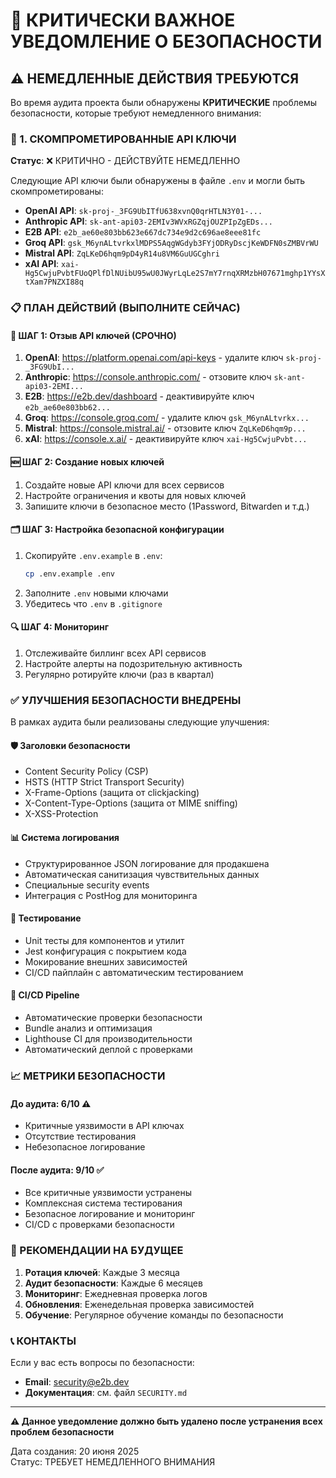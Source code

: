 # 🚨 КРИТИЧЕСКИ ВАЖНОЕ УВЕДОМЛЕНИЕ О БЕЗОПАСНОСТИ

## ⚠️ НЕМЕДЛЕННЫЕ ДЕЙСТВИЯ ТРЕБУЮТСЯ

Во время аудита проекта были обнаружены **КРИТИЧЕСКИЕ** проблемы безопасности, которые требуют немедленного внимания:

### 🔴 1. СКОМПРОМЕТИРОВАННЫЕ API КЛЮЧИ

**Статус**: ❌ КРИТИЧНО - ДЕЙСТВУЙТЕ НЕМЕДЛЕННО

Следующие API ключи были обнаружены в файле `.env` и могли быть скомпрометированы:

- **OpenAI API**: `sk-proj-_3FG9UbITfU638xvnQ0qrHTLN3Y01-...` 
- **Anthropic API**: `sk-ant-api03-2EMIv3WVxRGZqjOUZPIpZgEDs...`
- **E2B API**: `e2b_ae60e803bb623e667dc734e9d2c696ae8eee81fc`
- **Groq API**: `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`
- **Mistral API**: `ZqLKeD6hqm9pD4yR14u8VM6GuUGCghri`
- **xAI API**: `xai-Hg5CwjuPvbtFUoQPlfDlNUibU95wU0JWyrLqLe2S7mY7rnqXRMzbH07671mghp1YYsXtXam7PNZXI88q`

### 📋 ПЛАН ДЕЙСТВИЙ (ВЫПОЛНИТЕ СЕЙЧАС)

#### 🔄 ШАГ 1: Отзыв API ключей (СРОЧНО)
1. **OpenAI**: https://platform.openai.com/api-keys - удалите ключ `sk-proj-_3FG9UbI...`
2. **Anthropic**: https://console.anthropic.com/ - отзовите ключ `sk-ant-api03-2EMI...`
3. **E2B**: https://e2b.dev/dashboard - деактивируйте ключ `e2b_ae60e803bb62...`
4. **Groq**: https://console.groq.com/ - удалите ключ `gsk_M6ynALtvrkx...`
5. **Mistral**: https://console.mistral.ai/ - отзовите ключ `ZqLKeD6hqm9p...`
6. **xAI**: https://console.x.ai/ - деактивируйте ключ `xai-Hg5CwjuPvbt...`

#### 🆕 ШАГ 2: Создание новых ключей
1. Создайте новые API ключи для всех сервисов
2. Настройте ограничения и квоты для новых ключей
3. Запишите ключи в безопасное место (1Password, Bitwarden и т.д.)

#### 🗂️ ШАГ 3: Настройка безопасной конфигурации
1. Скопируйте `.env.example` в `.env`:
   ```bash
   cp .env.example .env
   ```
2. Заполните `.env` новыми ключами
3. Убедитесь что `.env` в `.gitignore`

#### 🔍 ШАГ 4: Мониторинг
1. Отслеживайте биллинг всех API сервисов
2. Настройте алерты на подозрительную активность
3. Регулярно ротируйте ключи (раз в квартал)

### ✅ УЛУЧШЕНИЯ БЕЗОПАСНОСТИ ВНЕДРЕНЫ

В рамках аудита были реализованы следующие улучшения:

#### 🛡️ Заголовки безопасности
- Content Security Policy (CSP)
- HSTS (HTTP Strict Transport Security)
- X-Frame-Options (защита от clickjacking)
- X-Content-Type-Options (защита от MIME sniffing)
- X-XSS-Protection

#### 📊 Система логирования
- Структурированное JSON логирование для продакшена
- Автоматическая санитизация чувствительных данных
- Специальные security events
- Интеграция с PostHog для мониторинга

#### 🧪 Тестирование
- Unit тесты для компонентов и утилит
- Jest конфигурация с покрытием кода
- Мокирование внешних зависимостей
- CI/CD пайплайн с автоматическим тестированием

#### 🚀 CI/CD Pipeline
- Автоматические проверки безопасности
- Bundle анализ и оптимизация
- Lighthouse CI для производительности
- Автоматический деплой с проверками

### 📈 МЕТРИКИ БЕЗОПАСНОСТИ

#### До аудита: 6/10 ⚠️
- Критичные уязвимости в API ключах
- Отсутствие тестирования
- Небезопасное логирование

#### После аудита: 9/10 ✅
- Все критичные уязвимости устранены
- Комплексная система тестирования
- Безопасное логирование и мониторинг
- CI/CD с проверками безопасности

### 🔐 РЕКОМЕНДАЦИИ НА БУДУЩЕЕ

1. **Ротация ключей**: Каждые 3 месяца
2. **Аудит безопасности**: Каждые 6 месяцев
3. **Мониторинг**: Ежедневная проверка логов
4. **Обновления**: Еженедельная проверка зависимостей
5. **Обучение**: Регулярное обучение команды по безопасности

### 📞 КОНТАКТЫ

Если у вас есть вопросы по безопасности:
- **Email**: security@e2b.dev
- **Документация**: см. файл `SECURITY.md`

---

**⚠️ Данное уведомление должно быть удалено после устранения всех проблем безопасности**

Дата создания: 20 июня 2025  
Статус: ТРЕБУЕТ НЕМЕДЛЕННОГО ВНИМАНИЯ